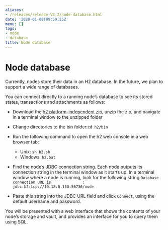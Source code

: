 ```yaml
---
aliases:
- /releases/release-V3.2/node-database.html
date: '2020-01-08T09:59:25Z'
menu: []
tags:
- node
- database
title: Node database
---
```



# Node database

Currently, nodes store their data in an H2 database. In the future, we plan to support a wide range of databases.

You can connect directly to a running node’s database to see its stored states, transactions and attachments as
follows:


* Download the [h2 platform-independent zip](http://www.h2database.com/html/download.html), unzip the zip, and
navigate in a terminal window to the unzipped folder
* Change directories to the bin folder:`cd h2/bin`
* Run the following command to open the h2 web console in a web browser tab:
    * Unix: `sh h2.sh`
    * Windows: `h2.bat`


* Find the node’s JDBC connection string. Each node outputs its connection string in the terminal
window as it starts up. In a terminal window where a node is running, look for the following string:`Database connection URL is              : jdbc:h2:tcp://10.18.0.150:56736/node`
* Paste this string into the JDBC URL field and click `Connect`, using the default username and password.

You will be presented with a web interface that shows the contents of your node’s storage and vault, and provides an
interface for you to query them using SQL.

